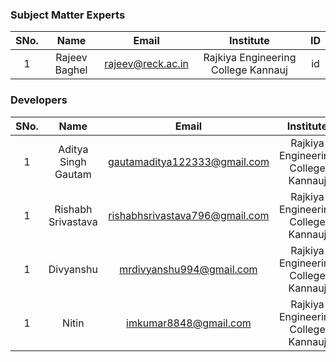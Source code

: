 
### Subject Matter Experts
| SNo. | Name | Email | Institute | ID |
| :---: | :---: | :---: | :---: | :---: |
| 1 |Rajeev Baghel | rajeev@reck.ac.in | Rajkiya Engineering College Kannauj | id |

### Developers
| SNo. | Name | Email | Institute | ID |
| :---: | :---: | :---: | :---: | :---: |
| 1 |Aditya Singh Gautam | gautamaditya122333@gmail.com| Rajkiya Engineering College Kannauj | id |
| 1 |Rishabh Srivastava | rishabhsrivastava796@gmail.com| Rajkiya Engineering College Kannauj | id |
| 1 |Divyanshu |mrdivyanshu994@gmail.com| Rajkiya Engineering College Kannauj | id |
| 1 |Nitin | imkumar8848@gmail.com| Rajkiya Engineering College Kannauj | id |
